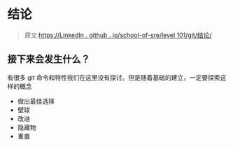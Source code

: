 # 结论

> 原文:[https://LinkedIn . github . io/school-of-sre/level 101/git/结论/](https://linkedin.github.io/school-of-sre/level101/git/conclusion/)

## 接下来会发生什么？

有很多 git 命令和特性我们在这里没有探讨。但是随着基础的建立，一定要探索这样的概念

*   做出最佳选择
*   壁球
*   改进
*   隐藏物
*   重置